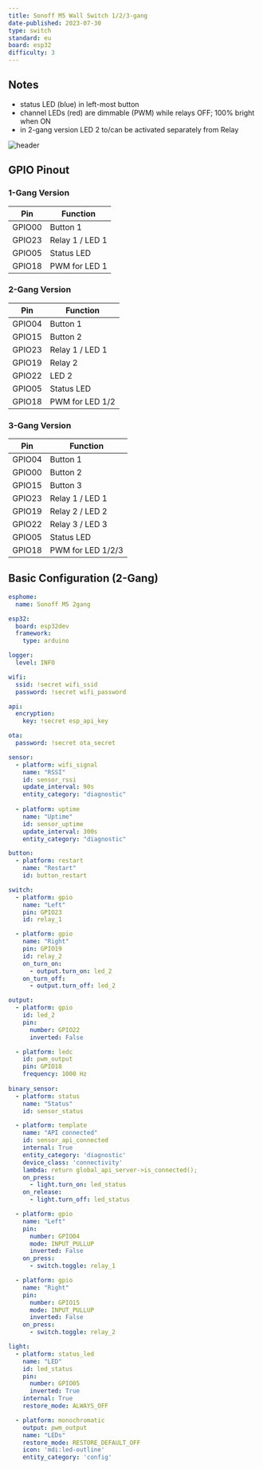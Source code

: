 ```yaml
---
title: Sonoff M5 Wall Switch 1/2/3-gang
date-published: 2023-07-30
type: switch
standard: eu
board: esp32
difficulty: 3
---
```


## Notes

- status LED (blue) in left-most button
- channel LEDs (red) are dimmable (PWM)
  while relays OFF; 100% bright when ON
- in 2-gang version LED 2 to/can be
  activated separately from Relay

![header](/Sonoff_M5_2gang_MB.jpg "Pin header for flashing incl. GPIO00")

## GPIO Pinout

### 1-Gang Version

| Pin    | Function                            |
| ------ | ----------------------------------- |
| GPIO00 | Button 1                            |
| GPIO23 | Relay  1 / LED 1                    |
| GPIO05 | Status LED                          |
| GPIO18 | PWM for LED 1                       |

### 2-Gang Version

| Pin    | Function                            |
| ------ | ----------------------------------- |
| GPIO04 | Button 1                            |
| GPIO15 | Button 2                            |
| GPIO23 | Relay  1 / LED 1                    |
| GPIO19 | Relay  2                            |
| GPIO22 | LED    2                            |
| GPIO05 | Status LED                          |
| GPIO18 | PWM for LED 1/2                     |

### 3-Gang Version

| Pin    | Function                            |
| ------ | ----------------------------------- |
| GPIO04 | Button 1                            |
| GPIO00 | Button 2                            |
| GPIO15 | Button 3                            |
| GPIO23 | Relay  1 / LED 1                    |
| GPIO19 | Relay  2 / LED 2                    |
| GPIO22 | Relay  3 / LED 3                    |
| GPIO05 | Status LED                          |
| GPIO18 | PWM for LED 1/2/3                   |

## Basic Configuration (2-Gang)

```yaml
esphome:
  name: Sonoff M5 2gang

esp32:
  board: esp32dev
  framework:
    type: arduino

logger:
  level: INFO

wifi:
  ssid: !secret wifi_ssid
  password: !secret wifi_password

api:
  encryption:
    key: !secret esp_api_key

ota:
  password: !secret ota_secret

sensor:  
  - platform: wifi_signal
    name: "RSSI"
    id: sensor_rssi
    update_interval: 90s
    entity_category: "diagnostic"
  
  - platform: uptime
    name: "Uptime"
    id: sensor_uptime
    update_interval: 300s
    entity_category: "diagnostic"

button:
  - platform: restart
    name: "Restart"
    id: button_restart

switch:
  - platform: gpio
    name: "Left"
    pin: GPIO23
    id: relay_1

  - platform: gpio
    name: "Right"
    pin: GPIO19
    id: relay_2
    on_turn_on:
      - output.turn_on: led_2
    on_turn_off:
      - output.turn_off: led_2

output:
  - platform: gpio
    id: led_2
    pin:
      number: GPIO22
      inverted: False

  - platform: ledc
    id: pwm_output
    pin: GPIO18
    frequency: 1000 Hz
    
binary_sensor:
  - platform: status
    name: "Status"
    id: sensor_status

  - platform: template
    name: "API connected"
    id: sensor_api_connected
    internal: True
    entity_category: 'diagnostic'
    device_class: 'connectivity'
    lambda: return global_api_server->is_connected();
    on_press:
      - light.turn_on: led_status
    on_release:
      - light.turn_off: led_status

  - platform: gpio
    name: "Left"
    pin:
      number: GPIO04
      mode: INPUT_PULLUP
      inverted: False
    on_press:
      - switch.toggle: relay_1

  - platform: gpio
    name: "Right"
    pin:
      number: GPIO15
      mode: INPUT_PULLUP
      inverted: False
    on_press:
      - switch.toggle: relay_2

light:
  - platform: status_led
    name: "LED"
    id: led_status
    pin:
      number: GPIO05
      inverted: True
    internal: True
    restore_mode: ALWAYS_OFF

  - platform: monochromatic
    output: pwm_output
    name: "LEDs"
    restore_mode: RESTORE_DEFAULT_OFF
    icon: 'mdi:led-outline'
    entity_category: 'config'
```

